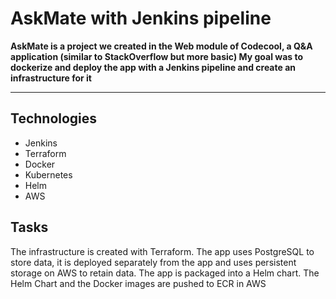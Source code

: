 # AskMate with Jenkins pipeline

**AskMate is a project we created in the Web module of Codecool, a Q&A application (similar to StackOverflow but more basic)
My goal was to dockerize and deploy the app with a Jenkins pipeline and create an infrastructure for it**

---

## Technologies
- Jenkins
- Terraform
- Docker
- Kubernetes
- Helm
- AWS

## Tasks
The infrastructure is created with Terraform.
The app uses PostgreSQL to store data, it is deployed separately from the app and uses persistent storage on AWS to retain data.
The app is packaged into a Helm chart.
The Helm Chart and the Docker images are pushed to ECR in AWS

